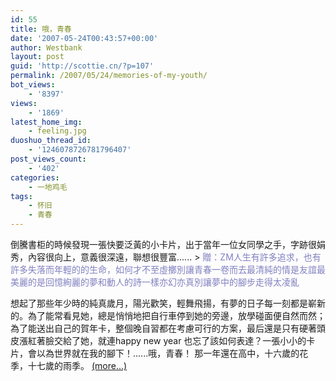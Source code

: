 ```yaml
---
id: 55
title: 哦，青春
date: '2007-05-24T00:43:57+00:00'
author: Westbank
layout: post
guid: 'http://scottie.cn/?p=107'
permalink: /2007/05/24/memories-of-my-youth/
bot_views:
    - '8397'
views:
    - '1869'
latest_home_img:
    - feeling.jpg
duoshuo_thread_id:
    - '1246078726781796407'
post_views_count:
    - '402'
categories:
    - 一地鸡毛
tags:
    - 怀旧
    - 青春
---
```


倒騰書柜的時候發現一張快要泛黃的小卡片，出于當年一位女同學之手，字跡很娟秀，內容很向上，意義很深遠，聯想很豐富...... > <span style="color: #8080c0;">贈：ZM</span><span style="color: #8080c0;">人生有許多追求，也有許多失落</span><span style="color: #8080c0;">而年輕的的生命，如何才不至虛擲</span><span style="color: #8080c0;">別讓青春一卷而去</span><span style="color: #8080c0;">最清純的情是友誼</span><span style="color: #8080c0;">最美麗的是回憶</span><span style="color: #8080c0;">絢麗的夢和動人的詩一樣</span><span style="color: #8080c0;">亦幻亦真</span><span style="color: #8080c0;">別讓夢中的腳步走得太凌亂</span>

想起了那些年少時的純真歲月，陽光歡笑，輕舞飛揚，有夢的日子每一刻都是嶄新的。為了能常看見她，總是悄悄地把自行車停到她的旁邊，放學碰面便自然而然；為了能送出自己的賀年卡，整個晚自習都在考慮可行的方案，最后還是只有硬著頭皮漲紅著臉交給了她，就連happy new year 也忘了該如何表達？一張小小的卡片，會以為世界就在我的腳下！......哦，青春！ 那一年還在高中，十六歲的花季，十七歲的雨季。 [<span aria-label="Continue reading 哦，青春">(more…)</span>](http://farbank.net/2007/05/24/memories-of-my-youth/#more-55)